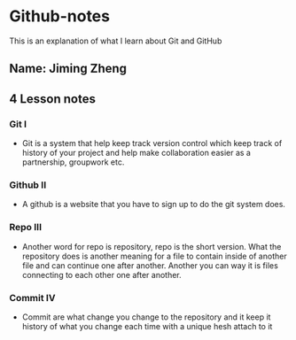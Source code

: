 # Github-notes
This is an explanation of what I learn about Git and GitHub

## Name: Jiming Zheng
## 4 Lesson notes


### Git I
- Git is a system that help keep track version control which keep track of history of your project and help make collaboration easier as a partnership, groupwork etc.


### Github II
- A github is a website that you have to sign up to do the git system does.


### Repo III
- Another word for repo is repository, repo is the short version. What the repository does is another meaning for a file to contain inside of another file and can continue one after another. Another you can way it is files connecting to each other one after another.


### Commit IV
- Commit are what change you change to the repository and it keep it history of what you change each time with a unique hesh attach to it 


